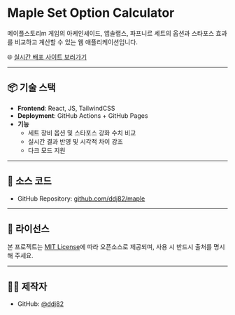 # Maple Set Option Calculator

메이플스토리m 게임의 아케인셰이드, 앱솔랩스, 파프니르 세트의 옵션과 스타포스 효과를 비교하고 계산할 수 있는 웹 애플리케이션입니다.

🌐 [실시간 배포 사이트 보러가기](https://ddj82.github.io/maple/)

---

## 📦 기술 스택

- **Frontend**: React, JS, TailwindCSS
- **Deployment**: GitHub Actions + GitHub Pages
- **기능**
    - 세트 장비 옵션 및 스타포스 강화 수치 비교
    - 실시간 결과 반영 및 시각적 차이 강조
    - 다크 모드 지원

---

## 🔗 소스 코드

- GitHub Repository: [github.com/ddj82/maple](https://github.com/ddj82/maple)

---

## 📜 라이선스

본 프로젝트는 [MIT License](./LICENSE)에 따라 오픈소스로 제공되며, 사용 시 반드시 출처를 명시해 주세요.

---

## 🙋‍♂️ 제작자

- GitHub: [@ddj82](https://github.com/ddj82)
